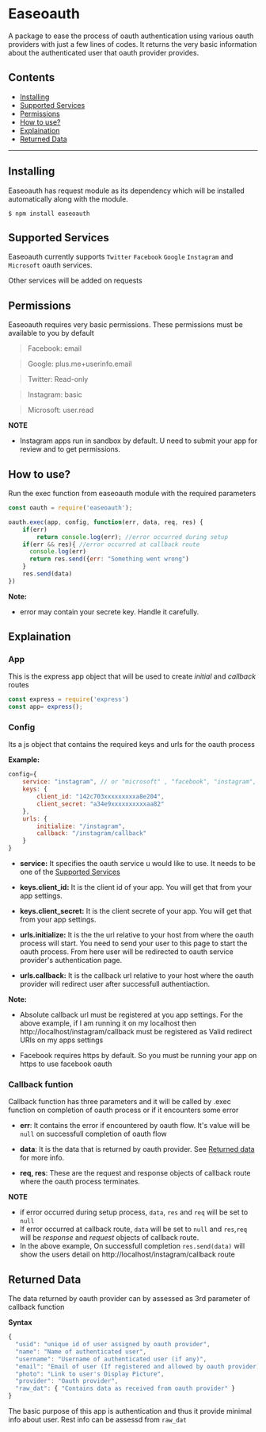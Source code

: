 # Easeoauth

A package to ease the process of oauth authentication using various oauth providers with just a few lines of codes. It returns the very basic information about the authenticated user that oauth provider provides.

## Contents
* [Installing](#installing)
* [Supported Services](#supported-services)
* [Permissions](#permissions)
* [How to use?](#how-to-use)
* [Explaination](#explaination)
* [Returned Data](#returned-data)


--------------------------------



## Installing

Easeoauth has request module as its dependency which will be installed automatically along with the module.

```
$ npm install easeoauth
```

## Supported Services

Easeoauth currently supports ``Twitter`` ```Facebook``` ```Google``` ``Instagram`` and ```Microsoft``` oauth services.

Other services will be added on requests

## Permissions

Easeoauth requires very basic permissions. These permissions must be available to you by default

>Facebook: email

>Google: plus.me+userinfo.email

>Twitter: Read-only

>Instagram: basic

>Microsoft: user.read

**NOTE**
- Instagram apps run in sandbox by default. U need to submit your app for review and to get permissions.

## How to use?

Run the exec function from easeoauth module with the required parameters

```Javascript
const oauth = require('easeoauth');

oauth.exec(app, config, function(err, data, req, res) {
    if(err)
        return console.log(err); //error occurred during setup
    if(err && res){ //error occurred at callback route
      console.log(err)
      return res.send({err: "Something went wrong")
    }
    res.send(data)
})

```
**Note:**
* error may contain your secrete key. Handle it carefully.

## Explaination

### App

This is the express app object that will be used to create *initial* and *callback* routes
```Javascript
const express = require('express')
const app= express();
```
### Config

Its a js object that contains the required keys and urls for the oauth process

**Example:**
```Javascript
config={
    service: "instagram", // or "microsoft" , "facebook", "instagram", "twitter"
    keys: {
        client_id: "142c703xxxxxxxxxa8e204",
        client_secret: "a34e9xxxxxxxxxxaa82"
    },
    urls: {
        initialize: "/instagram",
        callback: "/instagram/callback"
    }
}
```
- **service:** It specifies the oauth service u would like to use. It needs to be one of the [Supported Services](#supported-services)

- **keys.client_id:** It is the client id of your app. You will get that from your app settings.

- **keys.client_secret:** It is the client secrete of your app. You will get that from your app settings.

- **urls.initialize:** It is the the url relative to your host from where the oauth process will start. You need to send your user to this page to start the oauth process. From here user will be redirected to oauth service provider's authentication page.

- **urls.callback:** It is the callback url relative to your host where the oauth provider will redirect user after successfull authentiaction.

**Note:**

* Absolute callback url must be registered at you app settings. For the above example, if I am running it on my localhost then http://localhost/instagram/callback must be registered as Valid redirect URIs on my apps settings
- Facebook requires https by default. So you must be running your app on https to use facebook oauth

### Callback funtion

Callback function has three parameters and it will be called by .exec function on completion of oauth process or if it encounters some error

- **err**: It contains the error if encountered by oauth flow. It's value will be ```null``` on successfull completion of oauth flow

- **data**: It is the data that is returned by oauth provider. See [Returned data](#object) for more info.

- **req, res**: These are the request and response objects of callback route where the oauth process terminates.

**NOTE**
- if error occurred during setup process, ```data```, ```res``` and ```req``` will be set to ```null```
- If error occurred at callback route, ```data``` will be set to ```null``` and ```res```,```req``` will be *response* and *request* objects of callback route.
- In the above example, On successfull completion ```res.send(data)``` will show the users detail on http://localhost/instagram/callback route

## Returned Data

The data returned by oauth provider can by assessed as 3rd parameter of callback function

**Syntax**
```javascript
{
  "usid": "unique id of user assigned by oauth provider",
  "name": "Name of authenticated user",
  "username": "Username of authenticated user (if any)",
  "email": "Email of user (If registered and allowed by oauth provider)",
  "photo": "Link to user's Display Picture",
  "provider": "Oauth provider",
  "raw_dat": { "Contains data as received from oauth provider" }
}

```

The basic purpose of this app is authentication and thus it provide minimal info about user. Rest info can be assessd from ```raw_dat```
